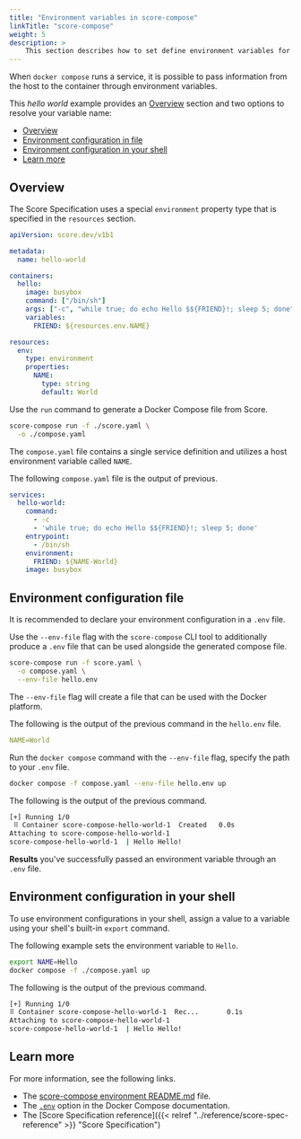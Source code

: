 ```yaml
---
title: "Environment variables in score-compose"
linkTitle: "score-compose"
weight: 5
description: >
    This section describes how to set define environment variables for score-compose.
---
```


When `docker compose` runs a service, it is possible to pass information from the host to the container through environment variables.

This _hello world_ example provides an [Overview](#overview) section and two options to resolve your variable name:

- [Overview](#overview)
- [Environment configuration in file](#environment-configuration-in-file)
- [Environment configuration in your shell](#environment-configuration-in-your-shell)
- [Learn more](#learn-more)

## Overview

The Score Specification uses a special `environment` property type that is specified in the `resources` section.

```yaml {linenos=false,hl_lines=["16"]}
apiVersion: score.dev/v1b1

metadata:
  name: hello-world

containers:
  hello:
    image: busybox
    command: ["/bin/sh"]
    args: ["-c", "while true; do echo Hello $${FRIEND}!; sleep 5; done"]
    variables:
      FRIEND: ${resources.env.NAME}

resources:
  env:
    type: environment
    properties:
      NAME:
        type: string
        default: World
```

Use the `run` command to generate a Docker Compose file from Score.

```bash
score-compose run -f ./score.yaml \
  -o ./compose.yaml
```

The `compose.yaml` file contains a single service definition and utilizes a host environment variable called `NAME`.

The following `compose.yaml` file is the output of previous.

```yaml
services:
  hello-world:
    command:
      - -c
      - 'while true; do echo Hello $${FRIEND}!; sleep 5; done'
    entrypoint:
      - /bin/sh
    environment:
      FRIEND: ${NAME-World}
    image: busybox
```

## Environment configuration file

It is recommended to declare your environment configuration in a `.env` file.

Use the `--env-file` flag with the `score-compose` CLI tool to additionally produce a `.env` file that can be used alongside the generated compose file.

```bash
score-compose run -f score.yaml \
  -o compose.yaml \
  --env-file hello.env
```

The `--env-file` flag will create a file that can be used with the Docker platform.

The following is the output of the previous command in the `hello.env` file.

```yaml
NAME=World
```

Run the `docker compose` command with the `--env-file` flag, specify the path to your `.env` file.

```bash
docker compose -f compose.yaml --env-file hello.env up
```

The following is the output of the previous command.

```bash
[+] Running 1/0
 ⠿ Container score-compose-hello-world-1  Created   0.0s
Attaching to score-compose-hello-world-1
score-compose-hello-world-1  | Hello Hello!
```

**Results** you've successfully passed an environment variable through an `.env` file.

## Environment configuration in your shell

To use environment configurations in your shell, assign a value to a variable using your shell's built-in `export` command.

The following example sets the environment variable to `Hello`.

```bash
export NAME=Hello
docker compose -f ./compose.yaml up
```

The following is the output of the previous command.

```bash
[+] Running 1/0
⠿ Container score-compose-hello-world-1  Rec...       0.1s
Attaching to score-compose-hello-world-1
score-compose-hello-world-1  | Hello Hello!
```

## Learn more

For more information, see the following links.

- The [score-compose environment README.md](https://github.com/score-spec/score-compose/edit/main/examples/02-environment/README.md) file.
- The [`.env`](https://docs.docker.com/compose/environment-variables/#using-the---env-file--option) option in the Docker Compose documentation.
- The [Score Specification reference]({{< relref "../reference/score-spec-reference" >}} "Score Specification")
